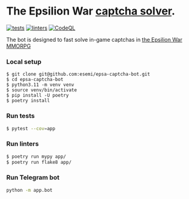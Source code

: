 The Epsilion War [captcha solver](http://t.me/epsa_captcha_bot).
========
[![tests](https://github.com/esemi/epsa-captcha-bot/actions/workflows/tests.yml/badge.svg?branch=master)](https://github.com/esemi/epsa-captcha-bot/actions/workflows/tests.yml)
[![linters](https://github.com/esemi/epsa-captcha-bot/actions/workflows/linters.yml/badge.svg?branch=master)](https://github.com/esemi/epsa-captcha-bot/actions/workflows/linters.yml)
[![CodeQL](https://github.com/esemi/epsa-captcha-bot/actions/workflows/github-code-scanning/codeql/badge.svg?branch=master)](https://github.com/esemi/epsa-captcha-bot/actions/workflows/github-code-scanning/codeql)

The bot is designed to fast solve in-game captchas in [the Epsilion War MMORPG](https://t.me/epsilionwarbot?start=ref-537453818)

### Local setup
```shell
$ git clone git@github.com:esemi/epsa-captcha-bot.git
$ cd epsa-captcha-bot
$ python3.11 -m venv venv
$ source venv/bin/activate
$ pip install -U poetry
$ poetry install
```

### Run tests
```bash
$ pytest --cov=app
```

### Run linters
```bash
$ poetry run mypy app/
$ poetry run flake8 app/
```

### Run Telegram bot
```bash
python -m app.bot
```
